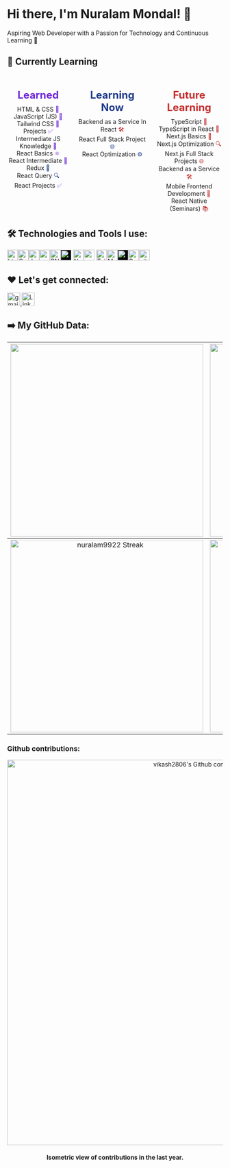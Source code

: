 # Hi there, I'm Nuralam Mondal! 👋

Aspiring Web Developer with a Passion for Technology and Continuous Learning 🚀


## 🌱 Currently Learning
<div style="display: flex; justify-content: center; gap: 20px;">
    <div style="text-align: center;">
        <h2 style="color: #6D28D9; font-size: 24px; margin-bottom: 10px;">Learned</h2>
        <ul style="list-style-type: none; padding: 0; margin: 0;">
            <li>HTML & CSS <span style="color: #6D28D9;">🎨</span></li>
            <li>JavaScript (JS) <span style="color: #6D28D9;">🚀</span></li>
            <li>Tailwind CSS <span style="color: #6D28D9;">🌈</span></li>
            <li>Projects <span style="color: #6D28D9;">✅</span></li>
            <li>Intermediate JS Knowledge <span style="color: #6D28D9;">🧠</span></li>
            <li>React Basics <span style="color: #6D28D9;">⚛️</span></li>
            <li>React Intermediate <span style="color: #6D28D9;">🧠</span></li>
            <li>Redux <span style="color: #1E3A8A;">🔄</span></li>
            <li>React Query <span style="color: #1E3A8A;">🔍</span></li>
            <li>React Projects <span style="color: #6D28D9;">✅</span></li>
        </ul>
    </div>
    <div style="text-align: center;">
        <h2 style="color: #1E3A8A; font-size: 24px; margin-bottom: 10px;">Learning Now</h2>
        <ul style="list-style-type: none; padding: 0; margin: 0;">
             <li>Backend as a Service In React <span style="color: #C53030;">🛠️</span></li>
            <li>React Full Stack Project <span style="color: #1E3A8A;">🌐</span></li>
            <li>React Optimization <span style="color: #1E3A8A;">⚙️</span></li>
        </ul>
    </div>
    <div style="text-align: center;">
        <h2 style="color: #C53030; font-size: 24px; margin-bottom: 10px;">Future Learning</h2>
        <ul style="list-style-type: none; padding: 0; margin: 0;">
            <li>TypeScript <span style="color: #C53030;">📘</span></li>
            <li>TypeScript in React <span style="color: #C53030;">📗</span></li>
            <li>Next.js Basics <span style="color: #C53030;">🚀</span></li>
            <li>Next.js Optimization <span style="color: #C53030;">🔍</span></li>
            <li>Next.js Full Stack Projects <span style="color: #C53030;">🌐</span></li>
            <li>Backend as a Service <span style="color: #C53030;">🛠️</span></li>
            <li>Mobile Frontend Development <span style="color: #C53030;">📱</span></li>
            <li>React Native (Seminars) <span style="color: #C53030;">📚</span></li>
        </ul>
    </div>
</div>






## 🛠️ Technologies and Tools I use:

<p>
<img alt="html5" src="https://img.shields.io/badge/HTML5-E34F26?style=for-the-badge&logo=html5&logoColor=white" height="25px"/><img alt="Css3" src="https://img.shields.io/badge/CSS3-1572B6?style=for-the-badge&logo=css3&logoColor=white" height="25px"/><img alt="Javascript" src="https://img.shields.io/badge/JavaScript-323330?style=for-the-badge&logo=javascript&logoColor=F7DF1E"  height="25px"/><img alt="npm" src="https://img.shields.io/badge/NPM-%23000000.svg?style=for-the-badge&logo=npm&logoColor=white" height="25px"/><img alt="PNPM" src="https://img.shields.io/badge/PNPM-%23F69220.svg?style=for-the-badge&logo=pnpm&logoColor=white" height="25px"/><img alt="React" src="https://img.shields.io/badge/React-20232A?style=for-the-badge&logo=react&logoColor=61DAFB" style="background-color: black;" height="25px"/>
<img alt="NextJs" src="https://img.shields.io/badge/Next-black?style=for-the-badge&logo=next.js&logoColor=white" height="25px"/><img alt="redux" src="https://img.shields.io/badge/-Redux-764ABC?style=flat-square&logo=redux&logoColor=white" height="25px"/>
<img alt="Tailwidcss" src="https://img.shields.io/badge/Tailwind_CSS-38B2AC?style=for-the-badge&logo=tailwind-css&logoColor=white" height="25px"/><img alt="Markdown" src="https://img.shields.io/badge/Markdown-000000?style=for-the-badge&logo=markdown&logoColor=white"  height="25px"/><img alt="Chrome" src="https://img.shields.io/badge/Chrome-4285F4?style=for-the-badge&logo=google-chrome&logoColor=white" style="background-color: black;" height="25px"/><img alt="Prettier" src="https://img.shields.io/badge/-Prettier-F7B93E?style=flat-square&logo=prettier&logoColor=white" height="25px"/><img alt="github actions" src="https://img.shields.io/badge/-Github_Actions-2088FF?style=flat-square&logo=github-actions&logoColor=white" height="25px"/>

## ❤️ Let's get connected:

<a href="mailto:inbox.nuralam@gmail.com" target="\_blank">
<img alt="gmail" src="https://img.shields.io/badge/Gmail-D14836?style=for-the-badge&logo=gmail&logoColor=white"  height="30px"/> </a>

<a href="https://www.linkedin.com/in/nuralam9922/" target="_blank">
<img alt="LinkedIn" src="https://img.shields.io/badge/linkedin-%230077B5.svg?&style=for-the-badge&logo=linkedin&logoColor=white"  height="30px"/>
</a>

## ➡️ My GitHub Data:

| <img width="450em" src="https://github-profile-trophy.vercel.app/?username=nuralam9922&row=2&column=4&margin-w=10&margin-h=15&no-bg=true)](https://github.com/ryo-ma/github-profile-trophy"> | <img  width="450em" src="https://github-readme-stats.vercel.app/api/top-langs?username=nuralam9922&show_icons=true&locale=en&layout=compact" alt="Vikash's Most used lang" /> |
| :-----------------------------------------------------------------------------------------------------------------------------------------------------------------------------------------------------: | :--------------------------------------------------------------------------------------------------------------------------------------------------------------------------------------: |
|                                           <img  width="450em"   src="https://streak-stats.demolab.com?user=nuralam9922" alt="nuralam9922 Streak" />                                           |  <img width="450em" align="center" alt="vikash's Github stats"  src="https://github-readme-stats.vercel.app/api?username=nuralam9922&show_icons=true&count_private=true" />   |

### Github contributions:
<p align="center"> <img  width="900em" alt="vikash2806's Github comitte snake"  src="https://github.com/nuralam9922/nuralam9922/blob/output/github-contribution-grid-snake-dark.svg" /> </p> 
<h4 align="center">Isometric view of contributions in the last year.</h4>

